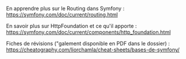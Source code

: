 En apprendre plus sur le Routing dans Symfony : https://symfony.com/doc/current/routing.html

En savoir plus sur HttpFoundation et ce qu'il apporte : https://symfony.com/doc/current/components/http_foundation.html

Fiches de révisions ("galement disponible en PDF dans le dossier) :
https://cheatography.com/liorchamla/cheat-sheets/bases-de-symfony/